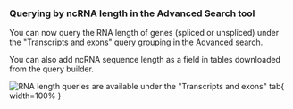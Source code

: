 ### Querying by ncRNA length in the Advanced Search tool
<!-- pombase_flags: frontpage -->
<!-- newsfeed_thumbnail: pombase-logo-32x32px.png -->

You can now query the RNA length of genes (spliced or unspliced)
under the "Transcripts and exons" query grouping in the
[Advanced search](https://www.pombase.org/query).

You can also add ncRNA sequence length as a field in tables downloaded
from the query builder.

![RNA length queries are available under the "Transcripts and exons" tab](assets/newsfeed/advanced-search-rna-length-query.png){ width=100% }

